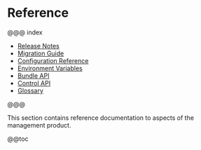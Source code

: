 # Reference

@@@ index

* [Release Notes](release-notes.md)
* [Migration Guide](migration-guide.md)
* [Configuration Reference](configuration-ref.md)
* [Environment Variables](env-vars.md)
* [Bundle API](bundle-api.md)
* [Control API](control-api.md)
* [Glossary](glossary.md)

@@@

This section contains reference documentation to aspects of the management product.

@@toc